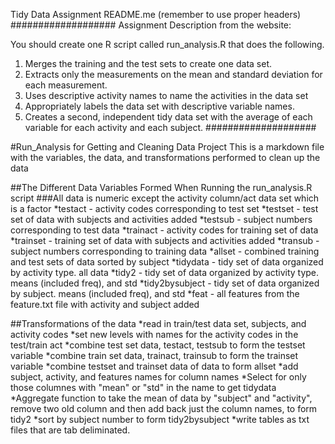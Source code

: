 Tidy Data Assignment README.me (remember to use proper headers)
###################
Assignment Description from the website:

You should create one R script called run_analysis.R that does the following. 
1) Merges the training and the test sets to create one data set.
2) Extracts only the measurements on the mean and standard deviation for each measurement. 
3) Uses descriptive activity names to name the activities in the data set
4) Appropriately labels the data set with descriptive variable names. 
5) Creates a second, independent tidy data set with the average of each variable for each activity and each subject. 
####################

#Run_Analysis for Getting and Cleaning Data Project
This is a markdown file with the variables, the data, and  transformations performed to clean up the data

##The Different Data Variables Formed When Running the run_analysis.R script
###All data is numeric except the activity column/act data set which is a factor
*testact - activity codes corresponding to test set
*testset - test set of data with subjects and activities added
*testsub - subject numbers corresponding to test data 
*trainact - activity codes for training set of data
*trainset - training set of data with subjects and activities added
*transub - subject numbers corresponding to training data 
*allset - combined training and test sets of data sorted by subject
*tidydata - tidy set of data organized by activity type. all data
*tidy2 - tidy set of data organized by activity type. means (included freq), and std
*tidy2bysubject - tidy set of data organized by subject. means (included freq), and std
*feat - all features from the feature.txt file with activity and subject added

##Transformations of the data
*read in train/test data set, subjects, and activity codes
*set new levels with names for the activity codes in the test/train act
*combine test set data, testact, testsub to form the testset variable
*combine train set data, trainact, trainsub to form the trainset variable
*combine testset and trainset data of data to form allset
*add subject, activity, and features names for column names
*Select for only those columnes with "mean" or "std" in the name to get tidydata
*Aggregate function to take the mean of data by "subject" and "activity", remove two old column and then add back just the column names, to form tidy2
*sort by subject number to form tidy2bysubject
*write tables as txt files that are tab deliminated.

